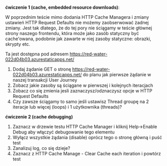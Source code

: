 **ćwiczenie 1 (cache, embedded resource downloads)**:

W poprzednim teście mimo dodania HTTP Cache Managera i zmiany ustawień HTTP Request Defaults nie możemy zaobserwować żadnej zmiany. Jest tak dlatego, że do tej pory nie ściągamy w teście
głównej strony naszego frontendu, która może jako zasób statyczny być cache'owana, podobnie jak zawarte w niej zasoby statyczne: obrazki, skrypty etc.

Ta jest dostępna pod adresem https://red-water-022d04b03.azurestaticapps.net/

1. Dodaj żądanie GET o stronę https://red-water-022d04b03.azurestaticapps.net/ do planu jak pierwsze żądanie w naszej transakcji User Journey
2. Zobacz jakie zasoby są ściągane w pierwszej i kolejnych iteracjach
3. Zobacz co się zmienia jesli zaznaczysz/odznaczysz opcje  w HTTP Request Defaults
4. Czy zawsze ściągamy to samo jeśli ustawisz Thread groupę na 2 iteracje lub więcej (loops) i 1 użytkownika (threads)?

**ćwiczenie 2 (cache debugging)**

1. Zaznacz w drzewie testu HTTP Cache Manager i kliknij Help->Enable Debug aby włączyć debugowanie tego elementu
2. Wyłącz wszystkie żądania (disable) oprócz tego o stronę główną i puść test
3. Zanalizuj log, co się dzieje?
4. Zaznacz z HTTP Cache Manage - Clear Cache each iteration i powtórz test


